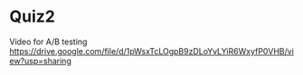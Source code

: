 # Quiz2

Video for A/B testing
https://drive.google.com/file/d/1pWsxTcLOgpB9zDLoYvLYiR6WxyfP0VHB/view?usp=sharing
